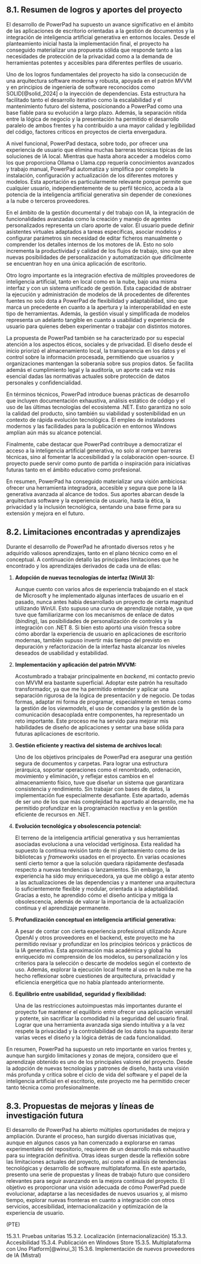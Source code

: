 ## 8.1. Resumen de logros y aportes del proyecto

El desarrollo de PowerPad ha supuesto un avance significativo en el ámbito de las aplicaciones de escritorio orientadas a la gestión de documentos y la integración de inteligencia artificial generativa en entornos locales. Desde el planteamiento inicial hasta la implementación final, el proyecto ha conseguido materializar una propuesta sólida que responde tanto a las necesidades de protección de la privacidad como a la demanda de herramientas potentes y accesibles para diferentes perfiles de usuario.

Uno de los logros fundamentales del proyecto ha sido la consecución de una arquitectura software moderna y robusta, apoyada en el patrón MVVM y en principios de ingeniería de software reconocidos como SOLID[@solid_2024] o la inyección de dependencias. Esta estructura ha facilitado tanto el desarrollo iterativo como la escalabilidad y el mantenimiento futuro del sistema, posicionando a PowerPad como una base fiable para su evolución a largo plazo. Además, la separación nítida entre la lógica de negocio y la presentación ha permitido el desarrollo paralelo de ambos frentes y ha contribuido a una mayor calidad y legibilidad del código, factores críticos en proyectos de cierta envergadura.

A nivel funcional, PowerPad destaca, sobre todo, por ofrecer una experiencia de usuario que elimina muchas barreras técnicas típicas de las soluciones de IA local. Mientras que hasta ahora acceder a modelos como los que proporciona Ollama o Llama.cpp requería conocimientos avanzados y trabajo manual, PowerPad automatiza y simplifica por completo la instalación, configuración y actualización de los diferentes motores y modelos. Esta aportación es particularmente relevante porque permite que cualquier usuario, independientemente de su perfil técnico, acceda a la potencia de la inteligencia artificial generativa sin depender de conexiones a la nube o terceros proveedores.

En el ámbito de la gestión documental y del trabajo con IA, la integración de funcionalidades avanzadas como la creación y manejo de agentes personalizados representa un claro aporte de valor. El usuario puede definir asistentes virtuales adaptados a tareas específicas, asociar modelos y configurar parámetros sin necesidad de editar ficheros manualmente o comprender los detalles internos de los motores de IA. Esto no solo incrementa la productividad y calidad de los flujos de trabajo, sino que abre nuevas posibilidades de personalización y automatización que difícilmente se encuentran hoy en una única aplicación de escritorio.

Otro logro importante es la integración efectiva de múltiples proveedores de inteligencia artificial, tanto en local como en la nube, bajo una misma interfaz y con un sistema unificado de gestión. Esta capacidad de abstraer la ejecución y administración de modelos de IA procedentes de diferentes fuentes no solo dota a PowerPad de flexibilidad y adaptabilidad, sino que marca un precedente en cuanto a la apertura y la interoperabilidad en este tipo de herramientas. Además, la gestión visual y simplificada de modelos representa un adelanto tangible en cuanto a usabilidad y experiencia de usuario para quienes deben experimentar o trabajar con distintos motores.

La propuesta de PowerPad también se ha caracterizado por su especial atención a los aspectos éticos, sociales y de privacidad. El diseño desde el inicio priorizó el almacenamiento local, la transparencia en los datos y el control sobre la información procesada, permitiendo que usuarios y organizaciones mantengan la soberanía sobre sus propios datos. Se facilita además el cumplimiento legal y la auditoría, un aporte cada vez más esencial dadas las normativas actuales sobre protección de datos personales y confidencialidad.

En términos técnicos, PowerPad introduce buenas prácticas de desarrollo que incluyen documentación exhaustiva, análisis estático de código y el uso de las últimas tecnologías del ecosistema .NET. Esto garantiza no solo la calidad del producto, sino también su viabilidad y sostenibilidad en un contexto de rápida evolución tecnológica. El empleo de instaladores modernos y las facilidades para la publicación en entornos Windows amplían aún más su alcance potencial.

Finalmente, cabe destacar que PowerPad contribuye a democratizar el acceso a la inteligencia artificial generativa, no solo al romper barreras técnicas, sino al fomentar la accesibilidad y la colaboración open-source. El proyecto puede servir como punto de partida o inspiración para iniciativas futuras tanto en el ámbito educativo como profesional.

En resumen, PowerPad ha conseguido materializar una visión ambiciosa: ofrecer una herramienta integradora, accesible y segura que pone la IA generativa avanzada al alcance de todos. Sus aportes abarcan desde la arquitectura software y la experiencia de usuario, hasta la ética, la privacidad y la inclusión tecnológica, sentando una base firme para su extensión y mejora en el futuro.

## 8.2. Limitaciones encontradas y aprendizajes

Durante el desarrollo de PowerPad he afrontado diversos retos y he adquirido valiosos aprendizajes, tanto en el plano técnico como en el conceptual. A continuación detallo las principales limitaciones que he encontrado y los aprendizajes derivados de cada una de ellas:

1. **Adopción de nuevas tecnologías de interfaz (WinUI 3):**

    Aunque cuento con varios años de experiencia trabajando en el stack de Microsoft y he implementado algunas interfaces de usuario en el pasado, nunca antes había desarrollado un proyecto de cierta magnitud utilizando WinUI. Esto supuso una curva de aprendizaje notable, ya que tuve que familiarizarme con los mecanismos de enlace de datos (*binding*), las posibilidades de personalización de controles y la integración con .NET 8. Si bien esto aportó una visión fresca sobre cómo abordar la experiencia de usuario en aplicaciones de escritorio modernas, también supuso invertir más tiempo del previsto en depuración y refactorización de la interfaz hasta alcanzar los niveles deseados de usabilidad y estabilidad.

2. **Implementación y aplicación del patrón MVVM:**

    Acostumbrado a trabajar principalmente en *backend*, mi contacto previo con MVVM era bastante superficial. Adoptar este patrón ha resultado transformador, ya que me ha permitido entender y aplicar una separación rigurosa de la lógica de presentación y de negocio. De todas formas, adaptar mi forma de programar, especialmente en temas como la gestión de los *viewmodels*, el uso de comandos y la gestión de la comunicación desacoplada entre componentes, ha representado un reto importante. Este proceso me ha servido para mejorar mis habilidades de diseño de aplicaciones y sentar una base sólida para futuras aplicaciones de escritorio.

3. **Gestión eficiente y reactiva del sistema de archivos local:**

    Uno de los objetivos principales de PowerPad era asegurar una gestión segura de documentos y carpetas. Para lograr una estructura jerárquica, soportar operaciones como el renombrado, ordenación, movimiento y eliminación, y reflejar estos cambios en el almacenamiento físico, tuve que diseñar un sistema que garantizara consistencia y rendimiento. Sin trabajar con bases de datos, la implementación fue especialmente desafiante. Este apartado, además de ser uno de los que más complejidad ha aportado al desarrollo, me ha permitido profundizar en la programación reactiva y en la gestión eficiente de recursos en .NET.

4. **Evolución tecnológica y obsolescencia potencial:**

    El terreno de la inteligencia artificial generativa y sus herramientas asociadas evoluciona a una velocidad vertiginosa. Esta realidad ha supuesto la continua revisión tanto de mi planteamiento como de las bibliotecas y *frameworks* usados en el proyecto. En varias ocasiones sentí cierto temor a que la solución quedara rápidamente desfasada respecto a nuevas tendencias o lanzamientos. Sin embargo, la experiencia ha sido muy enriquecedora, ya que me obligó a estar atento a las actualizaciones de las dependencias y a mantener una arquitectura lo suficientemente flexible y modular, orientada a la adaptabilidad. Gracias a esto, he aprendido cómo el diseño anticipa y mitiga la obsolescencia, además de valorar la importancia de la actualización continua y el aprendizaje permanente.

5. **Profundización conceptual en inteligencia artificial generativa:**

    A pesar de contar con cierta experiencia profesional utilizando Azure OpenAI y otros proveedores en el backend, este proyecto me ha permitido revisar y profundizar en los principios teóricos y prácticos de la IA generativa. Esta aproximación más académica y global ha enriquecido mi comprensión de los modelos, su personalización y los criterios para la selección o descarte de modelos según el contexto de uso. Además, explorar la ejecución local frente al uso en la nube me ha hecho reflexionar sobre cuestiones de arquitectura, privacidad y eficiencia energética que no había planteado anteriormente.

6. **Equilibrio entre usabilidad, seguridad y flexibilidad:**

    Una de las restricciones autoimpuestas más importantes durante el proyecto fue mantener el equilibrio entre ofrecer una aplicación versátil y potente, sin sacrificar la comodidad ni la seguridad del usuario final. Lograr que una herramienta avanzada siga siendo intuitiva y a la vez respete la privacidad y la controlabilidad de los datos ha supuesto iterar varias veces el diseño y la lógica detrás de cada funcionalidad.

En resumen, PowerPad ha supuesto un reto importante en varios frentes y, aunque han surgido limitaciones y zonas de mejora, considero que el aprendizaje obtenido es uno de los principales valores del proyecto. Desde la adopción de nuevas tecnologías y patrones de diseño, hasta una visión más profunda y crítica sobre el ciclo de vida del software y el papel de la inteligencia artificial en el escritorio, este proyecto me ha permitido crecer tanto técnica como profesionalmente.

## 8.3. Propuestas de mejoras y líneas de investigación futura

El desarrollo de PowerPad ha abierto múltiples oportunidades de mejora y ampliación. Durante el proceso, han surgido diversas iniciativas que, aunque en algunos casos ya han comenzado a explorarse en ramas experimentales del repositorio, requieren de un desarrollo más exhaustivo para su integración definitiva. Otras ideas surgen desde la reflexión sobre las limitaciones actuales del proyecto, así como el análisis de tendencias tecnológicas y desarrollo de software multiplataforma. En este apartado, presento una serie de propuestas y líneas de trabajo futuro que considero relevantes para seguir avanzando en la mejora continua del proyecto. El objetivo es proporcionar una visión adecuada de cómo PowerPad puede evolucionar, adaptarse a las necesidades de nuevos usuarios y, al mismo tiempo, explorar nuevas fronteras en cuanto a integración con otros servicios, accesibilidad, internacionalización y optimización de la experiencia de usuario.

(PTE)

15.3.1. Pruebas unitarias
15.3.2. Localización (internacionalización)
15.3.3. Accesibilidad
15.3.4. Publicación en Windows Store
15.3.5. Multiplataforma con Uno Platform[@winui_3]
15.3.6. Implementación de nuevos proveedores de IA (Mistral)